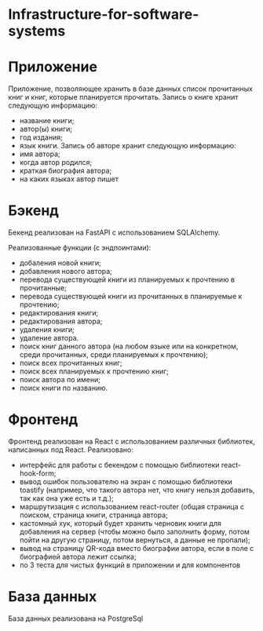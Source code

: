 # Infrastructure-for-software-systems
Приложение
===========
Приложение, позволяющее хранить в базе данных список прочитанных книг и книг, которые планируется прочитать. Запись о книге хранит следующую информацию:
- название книги;
- автор(ы) книги;
- год издания;
- язык книги.
Запись об авторе хранит следующую информацию:
- имя автора;
- когда автор родился;
- краткая биография автора;
- на каких языках автор пишет

Бэкенд
===========
Бекенд реализован на FastAPI с использованием SQLAlchemy.

Реализованные функции (с эндпоинтами):
- добаления новой книги;
- добавления нового автора;
- перевода существующей книги из планируемых к прочтению в прочитанные;
- перевода существующей книги из прочитанных в планируемые к прочтению;
- редактирования книги;
- редактирования автора;
- удаления книги;
- удаление автора.
- поиск книг данного автора (на любом языке или на конкретном, среди прочитанных, среди планируемых к прочтению);
- поиск всех прочитанных книг;
- поиск всех планируемых к прочтению книг;
- поиск автора по имени;
- поиск книги по названию.

Фронтенд
===========
Фронтенд реализован на React с использованием различных библиотек, написанных под React.
Реализовано:
- интерфейс для работы с бекендом с помощью библиотеки react-hook-form;
- вывод ошибок пользователю на экран с помощью библиотеки toastify (например, что такого автора нет, что книгу нельзя добавить, так как она уже есть и т.д.);
- маршрутизация с использованием react-router (общая страница с поиском, страница книги, страница автора;
- кастомный хук, который будет хранить черновик книги для добавления на сервер (чтобы можно было заполнить форму, потом пойти на другую страницу, потом вернуться, а данные не пропали);
- вывод на страницу QR-кода вместо биографии автора, если в поле с биографией автора лежит ссылка;
- по 3 теста для чистых функций в приложении и для компонентов

База данных
===========
База данных реализована на PostgreSql
